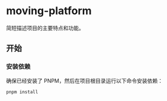 # moving-platform

简短描述项目的主要特点和功能。

## 开始

### 安装依赖

确保已经安装了 PNPM，然后在项目根目录运行以下命令安装依赖：

```bash
pnpm install
